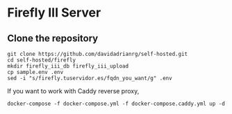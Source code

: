# Firefly III Server

## Clone the repository

```
git clone https://github.com/davidadrianrg/self-hosted.git
cd self-hosted/firefly
mkdir firefly_iii_db firefly_iii_upload
cp sample.env .env
sed -i "s/firefly.tuservidor.es/fqdn_you_want/g" .env
```

If you want to work with Caddy reverse proxy,

```
docker-compose -f docker-compose.yml -f docker-compose.caddy.yml up -d
```

